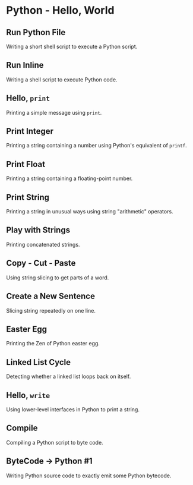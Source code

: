 # Python - Hello, World

## Run Python File
Writing a short shell script to execute a Python script.

## Run Inline
Writing a shell script to execute Python code.

## Hello, `print`
Printing a simple message using `print`.

## Print Integer
Printing a string containing a number using Python's equivalent of `printf`.

## Print Float
Printing a string containing a floating-point number.

## Print String
Printing a string in unusual ways using string "arithmetic" operators.

## Play with Strings
Printing concatenated strings.

## Copy - Cut - Paste
Using string slicing to get parts of a word.

## Create a New Sentence
Slicing string repeatedly on one line.

## Easter Egg
Printing the Zen of Python easter egg.

## Linked List Cycle
Detecting whether a linked list loops back on itself.

## Hello, `write`
Using lower-level interfaces in Python to print a string.

## Compile
Compiling a Python script to byte code.

## ByteCode -> Python #1
Writing Python source code to exactly emit some Python bytecode.
